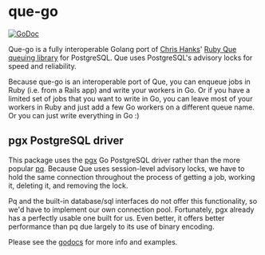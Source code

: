 # que-go

[![GoDoc](https://godoc.org/github.com/bgentry/que-go?status.svg)][godoc]

Que-go is a fully interoperable Golang port of [Chris Hanks][chanks]' [Ruby Que
queuing library][ruby-que] for PostgreSQL. Que uses PostgreSQL's advisory locks
for speed and reliability.

Because que-go is an interoperable port of Que, you can enqueue jobs in Ruby
(i.e. from a Rails app) and write your workers in Go. Or if you have a limited
set of jobs that you want to write in Go, you can leave most of your workers in
Ruby and just add a few Go workers on a different queue name. Or you can just
write everything in Go :)

## pgx PostgreSQL driver

This package uses the [pgx][pgx] Go PostgreSQL driver rather than the more
popular [pq][pq]. Because Que uses session-level advisory locks, we have to hold
the same connection throughout the process of getting a job, working it,
deleting it, and removing the lock.

Pq and the built-in database/sql interfaces do not offer this functionality, so
we'd have to implement our own connection pool. Fortunately, pgx already has a
perfectly usable one built for us. Even better, it offers better performance
than pq due largely to its use of binary encoding.

Please see the [godocs][godoc] for more info and examples.

[godoc]: https://godoc.org/github.com/bgentry/que-go
[chanks]: https://github.com/chanks
[ruby-que]: https://github.com/chanks/que
[pgx]: https://github.com/jackc/pgx
[pq]: https://github.com/lib/pq
